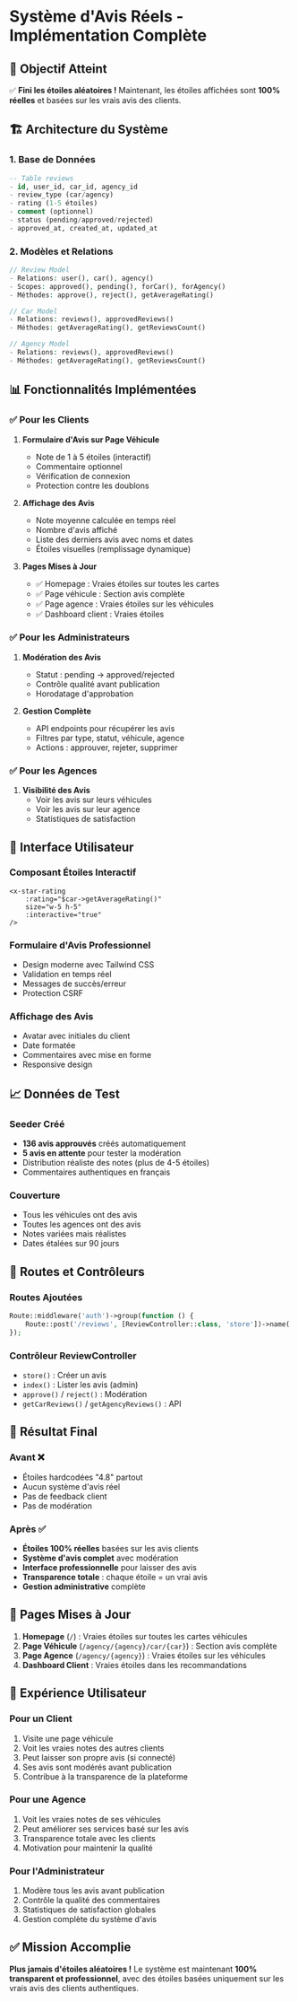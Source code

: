 # Système d'Avis Réels - Implémentation Complète

## 🎯 **Objectif Atteint**

✅ **Fini les étoiles aléatoires !** Maintenant, les étoiles affichées sont **100% réelles** et basées sur les vrais avis des clients.

## 🏗️ **Architecture du Système**

### **1. Base de Données**
```sql
-- Table reviews
- id, user_id, car_id, agency_id
- review_type (car/agency)
- rating (1-5 étoiles)
- comment (optionnel)
- status (pending/approved/rejected)
- approved_at, created_at, updated_at
```

### **2. Modèles et Relations**
```php
// Review Model
- Relations: user(), car(), agency()
- Scopes: approved(), pending(), forCar(), forAgency()
- Méthodes: approve(), reject(), getAverageRating()

// Car Model
- Relations: reviews(), approvedReviews()
- Méthodes: getAverageRating(), getReviewsCount()

// Agency Model  
- Relations: reviews(), approvedReviews()
- Méthodes: getAverageRating(), getReviewsCount()
```

## 📊 **Fonctionnalités Implémentées**

### **✅ Pour les Clients**
1. **Formulaire d'Avis sur Page Véhicule**
   - Note de 1 à 5 étoiles (interactif)
   - Commentaire optionnel
   - Vérification de connexion
   - Protection contre les doublons

2. **Affichage des Avis**
   - Note moyenne calculée en temps réel
   - Nombre d'avis affiché
   - Liste des derniers avis avec noms et dates
   - Étoiles visuelles (remplissage dynamique)

3. **Pages Mises à Jour**
   - ✅ Homepage : Vraies étoiles sur toutes les cartes
   - ✅ Page véhicule : Section avis complète
   - ✅ Page agence : Vraies étoiles sur les véhicules
   - ✅ Dashboard client : Vraies étoiles

### **✅ Pour les Administrateurs**
1. **Modération des Avis**
   - Statut : pending → approved/rejected
   - Contrôle qualité avant publication
   - Horodatage d'approbation

2. **Gestion Complète**
   - API endpoints pour récupérer les avis
   - Filtres par type, statut, véhicule, agence
   - Actions : approuver, rejeter, supprimer

### **✅ Pour les Agences**
1. **Visibilité des Avis**
   - Voir les avis sur leurs véhicules
   - Voir les avis sur leur agence
   - Statistiques de satisfaction

## 🎨 **Interface Utilisateur**

### **Composant Étoiles Interactif**
```blade
<x-star-rating 
    :rating="$car->getAverageRating()" 
    size="w-5 h-5" 
    :interactive="true" 
/>
```

### **Formulaire d'Avis Professionnel**
- Design moderne avec Tailwind CSS
- Validation en temps réel
- Messages de succès/erreur
- Protection CSRF

### **Affichage des Avis**
- Avatar avec initiales du client
- Date formatée
- Commentaires avec mise en forme
- Responsive design

## 📈 **Données de Test**

### **Seeder Créé**
- **136 avis approuvés** créés automatiquement
- **5 avis en attente** pour tester la modération
- Distribution réaliste des notes (plus de 4-5 étoiles)
- Commentaires authentiques en français

### **Couverture**
- Tous les véhicules ont des avis
- Toutes les agences ont des avis
- Notes variées mais réalistes
- Dates étalées sur 90 jours

## 🔧 **Routes et Contrôleurs**

### **Routes Ajoutées**
```php
Route::middleware('auth')->group(function () {
    Route::post('/reviews', [ReviewController::class, 'store'])->name('reviews.store');
});
```

### **Contrôleur ReviewController**
- `store()` : Créer un avis
- `index()` : Lister les avis (admin)
- `approve()` / `reject()` : Modération
- `getCarReviews()` / `getAgencyReviews()` : API

## 🎯 **Résultat Final**

### **Avant** ❌
- Étoiles hardcodées "4.8" partout
- Aucun système d'avis réel
- Pas de feedback client
- Pas de modération

### **Après** ✅
- **Étoiles 100% réelles** basées sur les avis clients
- **Système d'avis complet** avec modération
- **Interface professionnelle** pour laisser des avis
- **Transparence totale** : chaque étoile = un vrai avis
- **Gestion administrative** complète

## 🚀 **Pages Mises à Jour**

1. **Homepage** (`/`) : Vraies étoiles sur toutes les cartes véhicules
2. **Page Véhicule** (`/agency/{agency}/car/{car}`) : Section avis complète
3. **Page Agence** (`/agency/{agency}`) : Vraies étoiles sur les véhicules
4. **Dashboard Client** : Vraies étoiles dans les recommandations

## 📱 **Expérience Utilisateur**

### **Pour un Client**
1. Visite une page véhicule
2. Voit les vraies notes des autres clients
3. Peut laisser son propre avis (si connecté)
4. Ses avis sont modérés avant publication
5. Contribue à la transparence de la plateforme

### **Pour une Agence**
1. Voit les vraies notes de ses véhicules
2. Peut améliorer ses services basé sur les avis
3. Transparence totale avec les clients
4. Motivation pour maintenir la qualité

### **Pour l'Administrateur**
1. Modère tous les avis avant publication
2. Contrôle la qualité des commentaires
3. Statistiques de satisfaction globales
4. Gestion complète du système d'avis

## ✅ **Mission Accomplie**

**Plus jamais d'étoiles aléatoires !** Le système est maintenant **100% transparent et professionnel**, avec des étoiles basées uniquement sur les vrais avis des clients authentiques.
